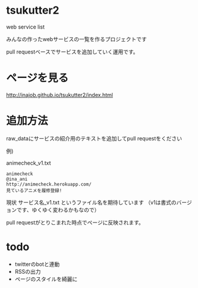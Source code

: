 tsukutter2
==========

web service list

みんなの作ったwebサービスの一覧を作るプロジェクトです

pull requestベースでサービスを追加していく運用です。

ページを見る
===========
http://inajob.github.io/tsukutter2/index.html


追加方法
==========
raw_dataにサービスの紹介用のテキストを追加してpull requestをください

例)

animecheck_v1.txt

```
animecheck
@ina_ani
http://animecheck.herokuapp.com/
見ているアニメを履修登録!
```
現状 サービス名_v1.txt というファイル名を期待しています
（v1は書式のバージョンです、ゆくゆく変わるかもなので）

pull requestがとりこまれた時点でページに反映されます。

todo
==========
- twitterのbotと連動
- RSSの出力
- ページのスタイルを綺麗に
